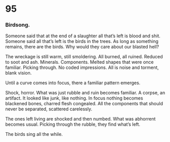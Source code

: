 # 95

### Birdsong.

Someone said that at the end of a slaughter all that’s left is blood and shit. Someone said all that’s left is the birds in the trees. As long as something remains, there are the birds. Why would they care about our blasted hell?

The wreckage is still warm, still smoldering. All burned, all ruined. Reduced to soot and ash. Minerals. Components. Melted shapes that were once familiar. Picking through. No coded impressions. All is noise and torment, blank vision.

Until a curve comes into focus, there a familiar pattern emerges.

Shock, horror. What was just rubble and ruin becomes familiar. A corpse, an artifact. It looked like junk, like nothing. In focus nothing becomes blackened bones, charred flesh congealed. All the components that should never be separated, scattered carelessly. 

The ones left living are shocked and then numbed. What was abhorrent becomes usual. Picking through the rubble, they find what’s left. 

The birds sing all the while.